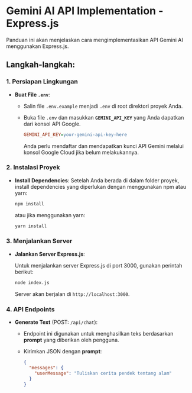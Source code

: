 # Gemini AI API Implementation - Express.js

Panduan ini akan menjelaskan cara mengimplementasikan API Gemini AI menggunakan Express.js.

## Langkah-langkah:

### 1. Persiapan Lingkungan
- **Buat File `.env`**:
  - Salin file `.env.example` menjadi `.env` di root direktori proyek Anda.
  - Buka file `.env` dan masukkan **`GEMINI_API_KEY`** yang Anda dapatkan dari konsol API Google.

    ```ini
    GEMINI_API_KEY=your-gemini-api-key-here
    ```

    Anda perlu mendaftar dan mendapatkan kunci API Gemini melalui konsol Google Cloud jika belum melakukannya.

### 2. Instalasi Proyek
- **Install Dependencies**:
  Setelah Anda berada di dalam folder proyek, install dependencies yang diperlukan dengan menggunakan npm atau yarn:

    ```bash
    npm install
    ```

    atau jika menggunakan yarn:

    ```bash
    yarn install
    ```

### 3. Menjalankan Server
- **Jalankan Server Express.js**:

    Untuk menjalankan server Express.js di port 3000, gunakan perintah berikut:

    ```bash
    node index.js
    ```

    Server akan berjalan di `http://localhost:3000`.

### 4. API Endpoints
- **Generate Text** (POST: `/api/chat`):
  - Endpoint ini digunakan untuk menghasilkan teks berdasarkan **prompt** yang diberikan oleh pengguna.
  - Kirimkan JSON dengan **prompt**:

    ```json
    {
      "messages": {
        "userMessage": "Tuliskan cerita pendek tentang alam"
      } 
    }
    ```